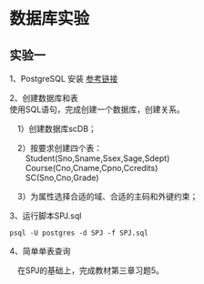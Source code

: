 # 数据库实验
## 实验一
1、PostgreSQL 安装
[参考链接](https://www.yiibai.com/postgresql/install-postgresql.html)

2、创建数据库和表  
使用SQL语句，完成创建一个数据库，创建关系。

&emsp;1）创建数据库scDB；

&emsp;2）按要求创建四个表：  
&emsp;&emsp;Student(Sno,Sname,Ssex,Sage,Sdept)  
&emsp;&emsp;Course(Cno,Cname,Cpno,Ccredits)  
&emsp;&emsp;SC(Sno,Cno,Grade)
  
&emsp;3）为属性选择合适的域、合适的主码和外键约束；

3、运行脚本SPJ.sql
```
psql -U postgres -d SPJ -f SPJ.sql
```
4、简单单表查询  

&emsp;在SPJ的基础上，完成教材第三章习题5。

